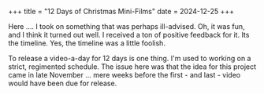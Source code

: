 +++
title = "12 Days of Christmas Mini-Films"
date = 2024-12-25
+++

Here .... I took on something that was perhaps ill-advised.  Oh, it was fun, and I think it turned out well.  I received a ton of positive feedback for it.  Its the timeline.  Yes, the timeline was a little foolish.  

To release a video-a-day for 12 days is one thing.  I'm used to working on a strict, regimented schedule.  The issue here was that the idea for this project came in late November ... mere weeks before the first - and last - video would have been due for release. 
